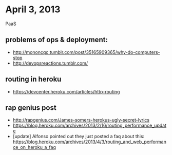 # April 3, 2013

PaaS

problems of ops & deployment:
----------------------------
* http://mononcqc.tumblr.com/post/35165909365/why-do-computers-stop
* http://devopsreactions.tumblr.com/

routing in heroku
-------------------------
* https://devcenter.heroku.com/articles/http-routing

rap genius post
---------------
* http://rapgenius.com/James-somers-herokus-ugly-secret-lyrics
* https://blog.heroku.com/archives/2013/2/16/routing_performance_update
* [update] Alfonso pointed out they just posted a faq about this: https://blog.heroku.com/archives/2013/4/3/routing_and_web_performance_on_heroku_a_faq
